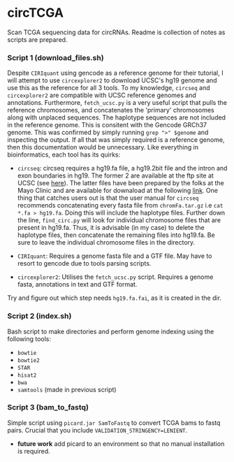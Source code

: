 # circTCGA
Scan TCGA sequencing data for circRNAs. Readme is collection of notes as scripts are prepared. 

### Script 1 (download_files.sh)
Despite `CIRIquant` using gencode as a reference genome for their tutorial, I will attempt to use `circexplorer2` to download UCSC's hg19 genome and use this as the reference for all 3 tools. To my knowledge, `circseq` and `circexplorer2` are compatible with UCSC reference genomes and annotations. Furthermore, `fetch_ucsc.py` is a very useful script that pulls the reference chromosomes, and concatenates the 'primary' chromosomes along with unplaced sequences. The haplotype sequences are not included in the reference genome. This is consitent with the Gencode GRCh37 genome. This was confirmed by simply running `grep ">" $genome` and inspecting the output. If all that was simply required is a reference genome, then this documentation would be unnecessary. Like everything in bioinformatics, each tool has its quirks: 

* `circseq`: circseq requires a hg19.fa file, a hg19.2bit file and the intron and exon boundaries in hg19. The former 2 are available at the ftp site at UCSC (see [here](http://hgdownload.soe.ucsc.edu/goldenPath/hg19/bigZips/)). The latter files have been prepared by the folks at the Mayo Clinic and are available for downaload at the following [link](http://bioinformaticstools.mayo.edu/downloads/circRNA/CircSeq_ref_files.tgz). One thing that catches users out is that the user manual for `circseq` recommends concatenating every fasta file from `chromFa.tar.gz` i.e `cat *.fa > hg19.fa`. Doing this will include the haplotype files. Further down the line, `find_circ.py` will look for individual chromosome files that are present in hg19.fa. Thus, it is advisable (in my case) to delete the haplotype files, then concatenate the remaining files into hg19.fa. Be sure to leave the individual chromosome files in the directory.

* `CIRIquant`: Requires a genome fasta file and a GTF file. May have to resort to gencode due to tools parsing scripts. 

* `circexplorer2`: Utilises the `fetch_ucsc.py` script. Requires a genome fasta, annotations in text and GTF format. 

Try and figure out which step needs `hg19.fa.fai`, as it is created in the dir.  

### Script 2 (index.sh)
Bash script to make directories and perform genome indexing using the following tools:
* `bowtie`
* `bowtie2`
* `STAR`
* `hisat2`
* `bwa`
* `samtools` (made in previous script) 

### Script 3 (bam_to_fastq)
Simple script using `picard.jar SamToFastq` to convert TCGA bams to fastq pairs. Crucial that you include `VALIDATION_STRINGENCY=LENIENT`. 

* **future work** add picard to an environment so that no manual installation is required. 
